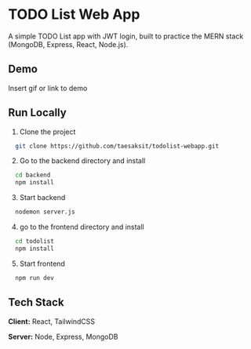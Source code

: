 
# TODO List Web App

A simple TODO List app with JWT login, built to practice the MERN stack (MongoDB, Express, React, Node.js).

## Demo

Insert gif or link to demo

## Run Locally

1. Clone the project

```bash
  git clone https://github.com/taesaksit/todolist-webapp.git
```

2. Go to the backend directory and install

```bash
  cd backend
  npm install

```
3. Start backend

```bash
  nodemon server.js
```


4. go to the frontend directory and install

```bash
  cd todolist
  npm install

```

5. Start frontend

```bash
  npm run dev
```


## Tech Stack

**Client:** React, TailwindCSS

**Server:** Node, Express, MongoDB


